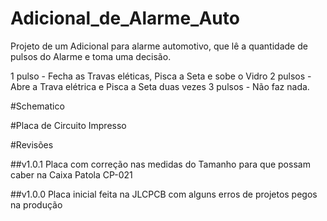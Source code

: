 # Adicional_de_Alarme_Auto

Projeto de um Adicional para alarme automotivo, que lê a quantidade de pulsos do Alarme e toma uma decisão.

1 pulso  - Fecha as Travas eléticas, Pisca a Seta e sobe o Vidro
2 pulsos - Abre a Trava elétrica e Pisca a Seta duas vezes
3 pulsos - Não faz nada. 

#Schematico

#Placa de Circuito Impresso



#Revisões

##v1.0.1
Placa com correção nas medidas do Tamanho para que possam caber na Caixa Patola CP-021



##v1.0.0
Placa inicial feita na JLCPCB com alguns erros de projetos pegos na produção
